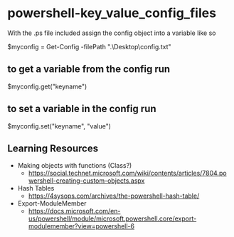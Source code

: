 # powershell-key_value_config_files

With the .ps file included assign the config object into a variable like so

$myconfig = Get-Config -filePath ".\Desktop\config.txt"

## to get a variable from the config run 
$myconfig.get("keyname")


## to set a variable in the config run
$myconfig.set("keyname", "value")

## Learning Resources
- Making objects with functions (Class?) 
  - https://social.technet.microsoft.com/wiki/contents/articles/7804.powershell-creating-custom-objects.aspx
- Hash Tables 
  - https://4sysops.com/archives/the-powershell-hash-table/
- Export-ModuleMember
  - https://docs.microsoft.com/en-us/powershell/module/microsoft.powershell.core/export-modulemember?view=powershell-6
